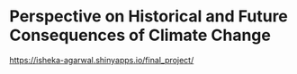 # Perspective on Historical and Future Consequences of Climate Change

https://isheka-agarwal.shinyapps.io/final_project/
